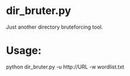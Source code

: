# dir_bruter.py

Just another directory bruteforcing tool.

# Usage:

python dir_bruter.py -u http://URL -w wordlist.txt
